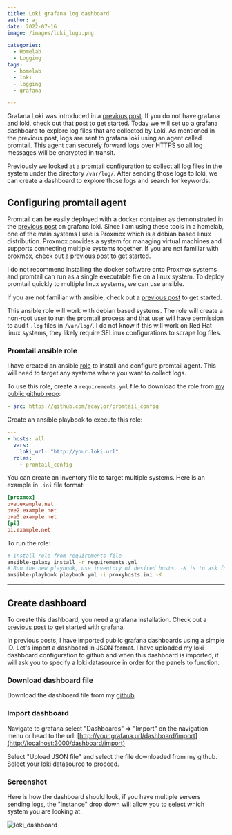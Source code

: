 ```yaml
---
title: Loki grafana log dashboard
author: aj
date: 2022-07-16
image: /images/loki_logo.png

categories:
  - Homelab
  - Logging
tags:
  - homelab
  - loki
  - logging
  - grafana

---
```


Grafana Loki was introduced in a [previous post][1]. If you do not have grafana and loki, check out that post to get started. Today we will set up a grafana dashboard to explore log files that are collected by Loki. As mentioned in the previous post, logs are sent to grafana loki using an agent called promtail. This agent can securely forward logs over HTTPS so all log messages will be encrypted in transit.

Previously we looked at a promtail configuration to collect all log files in the system under the directory `/var/log/`. After sending those logs to loki, we can create a dashboard to explore those logs and search for keywords.

## Configuring promtail agent

Promtail can be easily deployed with a docker container as demonstrated in the [previous post][1] on grafana loki. Since I am using these tools in a homelab, one of the main systems I use is Proxmox which is a debian based linux distribution. Proxmox provides a system for managing virtual machines and supports connecting multiple systems together. If you are not familiar with proxmox, check out a [previous post][2] to get started.

I do not recommend installing the docker software onto Proxmox systems and promtail can run as a single executable file on a linux system. To deploy promtail quickly to multiple linux systems, we can use ansible.

If you are not familiar with ansible, check out a [previous post][3] to get started.

This ansible role will work with debian based systems. The role will create a non-root user to run the promtail process and that user will have permission to audit `.log` files in `/var/log/`. I do not know if this will work on Red Hat linux systems, they likely require SELinux configurations to scrape log files.

### Promtail ansible role

I have created an ansible [role][4] to install and configure promtail agent. This will need to target any systems where you want to collect logs.

To use this role, create a `requirements.yml` file to download the role from [my public github repo][5]:

```yaml
- src: https://github.com/acaylor/promtail_config
```

Create an ansible playbook to execute this role:

```yaml
---
- hosts: all
  vars:
    loki_url: "http://your.loki.url"
  roles:
    - promtail_config
```

You can create an inventory file to target multiple systems. Here is an example in `.ini` file format:

```ini
[proxmox]
pve.example.net
pve2.example.net
pve3.example.net
[pi]
pi.example.net
```

To run the role:

```bash
# Install role from requirements file
ansible-galaxy install -r requirements.yml
# Run the new playbook, use inventory of desired hosts, -K is to ask for become password
ansible-playbook playbook.yml -i proxyhosts.ini -K

```

---

## Create dashboard

To create this dashboard, you need a grafana installation. Check out a [previous post][6] to get started with grafana.

In previous posts, I have imported public grafana dashboards using a simple ID. Let's import a dashboard in JSON format. I have uploaded my loki dashboard configuration to github and when this dashboard is imported, it will ask you to specify a loki datasource in order for the panels to function.

### Download dashboard file

Download the dashboard file from my [github][7]

### Import dashboard

Navigate to grafana select "Dashboards" => "Import" on the navigation menu or head to the url: [http://your.grafana.url/dashboard/import](http://localhost:3000/dashboard/import)

Select "Upload JSON file" and select the file downloaded from my github. Select your loki datasource to proceed.

### Screenshot

Here is how the dashboard should look, if you have multiple servers sending logs, the "instance" drop down will allow you to select which system you are looking at.

![loki_dashboard](/images/loki_dashboard.png)

 [1]: /posts/loki-homelab-logging/
 [2]: /posts/proxmox-installation/
 [3]: /posts/ansible/
 [4]: https://docs.ansible.com/ansible/latest/user_guide/playbooks_reuse_roles.html
 [5]: https://github.com/acaylor/promtail_config
 [6]: /posts/prometheus/
 [7]: https://raw.githubusercontent.com/acaylor/grafana/main/dashboards/loki-dashboard.json
